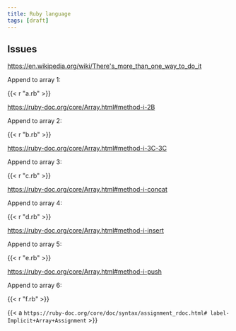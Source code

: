 ```yaml
---
title: Ruby language
tags: [draft]
---
```


## Issues

<https://en.wikipedia.org/wiki/There's_more_than_one_way_to_do_it>

Append to array 1:

{{< r "a.rb" >}}

<https://ruby-doc.org/core/Array.html#method-i-2B>

Append to array 2:

{{< r "b.rb" >}}

<https://ruby-doc.org/core/Array.html#method-i-3C-3C>

Append to array 3:

{{< r "c.rb" >}}

<https://ruby-doc.org/core/Array.html#method-i-concat>

Append to array 4:

{{< r "d.rb" >}}

<https://ruby-doc.org/core/Array.html#method-i-insert>

Append to array 5:

{{< r "e.rb" >}}

<https://ruby-doc.org/core/Array.html#method-i-push>

Append to array 6:

{{< r "f.rb" >}}

{{< a `https://ruby-doc.org/core/doc/syntax/assignment_rdoc.html#
label-Implicit+Array+Assignment` >}}
